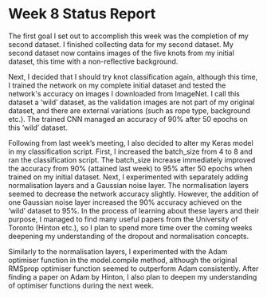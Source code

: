 # Week 8 Status Report

The first goal I set out to accomplish this week was the completion of my second dataset. 
I finished collecting data for my second dataset. 
My second dataset now contains images of the five knots from my initial dataset, this time with a non-reflective background.

Next, I decided that I should try knot classification again, although this time, I trained the network on my complete initial dataset and tested the network's accuracy on images I downloaded from ImageNet. 
I call this dataset a ‘wild’ dataset, as the validation images are not part of my original dataset, and there are external variations (such as rope type, background etc.). 
The trained CNN managed an accuracy of 90% after 50 epochs on this ‘wild’ dataset.

Following from last week’s meeting, I also decided to alter my Keras model in my classification script. 
First, I increased the batch_size from 4 to 8 and ran the classification script. 
The batch_size increase immediately improved the accuracy from 90% (attained last week) to 95% after 50 epochs when trained on my initial dataset. 
Next, I experimented with separately adding normalisation layers and a Gaussian noise layer. 
The normalisation layers seemed to decrease the network accuracy slightly. 
However, the addition of one Gaussian noise layer increased the 90% accuracy achieved on the ‘wild’ dataset to 95%. 
In the process of learning about these layers and their purpose, I managed to find many useful papers from the University of Toronto (Hinton etc.), so I plan to spend more time over the coming weeks deepening my understanding of the dropout and normalisation concepts.

Similarly to the normalisation layers, I experimented with the Adam optimiser function in the model.compile method, although the original RMSprop optimiser function seemed to outperform Adam consistently. 
After finding a paper on Adam by Hinton, I also plan to deepen my understanding of optimiser functions during the next week. 
